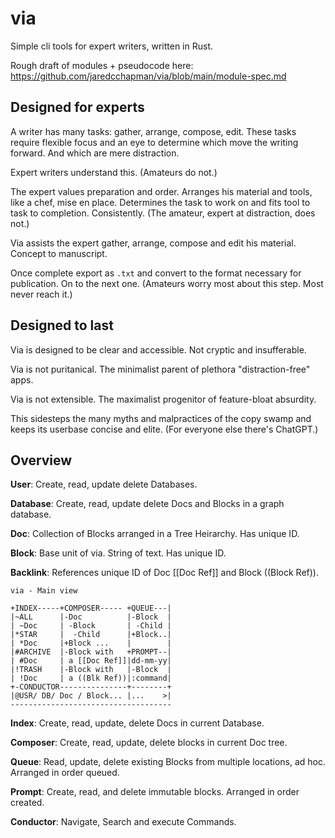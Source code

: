 # via

Simple cli tools for expert writers, written in Rust.

Rough draft of modules + pseudocode here: https://github.com/jaredcchapman/via/blob/main/module-spec.md

## Designed for experts

A writer has many tasks: gather, arrange, compose, edit. These tasks require flexible focus and an eye to determine which move the writing forward. And which are mere distraction.

Expert writers understand this. (Amateurs do not.) 

The expert values preparation and order. Arranges his material and tools, like a chef, mise en place. Determines the task to work on and fits tool to task to completion. Consistently. (The amateur, expert at distraction, does not.)

Via assists the expert gather, arrange, compose and edit his material. Concept to manuscript.

Once complete export as `.txt`  and convert to the format necessary for publication. On to the next one. (Amateurs worry most about this step. Most never reach it.)

## Designed to last

Via is designed to be clear and accessible. Not cryptic and insufferable.

Via is not puritanical. The minimalist parent of plethora "distraction-free" apps.

Via is not extensible. The maximalist progenitor of feature-bloat absurdity.

This sidesteps the many myths and malpractices of the copy swamp and keeps its userbase concise and elite. (For everyone else there's ChatGPT.)



## Overview

**User**: Create, read, update delete Databases.

**Database**: Create, read, update delete Docs and Blocks in a graph database.

**Doc**: Collection of Blocks arranged in a Tree Heirarchy. Has unique ID.

**Block**: Base unit of via. String of text. Has unique ID.

**Backlink**: References unique ID of Doc [[Doc Ref]] and Block ((Block Ref)). 

```
via - Main view

+INDEX-----+COMPOSER----- +QUEUE---|
|~ALL      |-Doc          |-Block  |
| ~Doc     | -Block       | -Child |
|*STAR     |  -Child      |+Block..|
| *Doc     |+Block ...    |        |
|#ARCHIVE  |-Block with   +PROMPT--|
| #Doc     | a [[Doc Ref]]|dd-mm-yy|
|!TRASH    |-Block with   |-Block  |
| !Doc     | a ((Blk Ref))|:command|
+-CONDUCTOR---------------+--------+
|@USR/ DB/ Doc / Block... |...    >|
------------------------------------ 
``` 

**Index**: Create, read, update, delete Docs in current Database.

**Composer**: Create, read, update, delete blocks in current Doc tree.

**Queue**: Read, update, delete existing Blocks from multiple locations, ad hoc. Arranged in order queued.

**Prompt**: Create, read, and delete immutable blocks. Arranged in order created.

**Conductor**: Navigate, Search and execute Commands.

